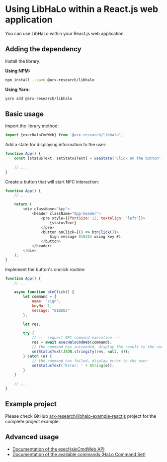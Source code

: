 # Using LibHaLo within a React.js web application

You can use LibHaLo within your React.js web application.

## Adding the dependency

Install the library:

**Using NPM:**
```bash
npm install --save @arx-research/libhalo
```
**Using Yarn:**
```bash
yarn add @arx-research/libhalo
```

## Basic usage

Import the library method:

```javascript
import {execHaloCmdWeb} from '@arx-research/libhalo';
```

Add a state for displaying information to the user:

```javascript
function App() {
    const [statusText, setStatusText] = useState('Click on the button');
    
    // ...
}
```

Create a button that will start NFC interaction:

```javascript
function App() {
    // ...

    return (
        <div className="App">
            <header className="App-header">
                <pre style={{fontSize: 12, textAlign: "left"}}>
                    {statusText}
                </pre>
                <button onClick={() => btnClick()}>
                    Sign message 010203 using key #1
                </button>
            </header>
        </div>
    );
}
```

Implement the button's onclick routine:

```javascript
function App() {
    // ...

    async function btnClick() {
        let command = {
            name: "sign",
            keyNo: 1,
            message: "010203"
        };

        let res;

        try {
            // --- request NFC command execution ---
            res = await execHaloCmdWeb(command);
            // the command has succeeded, display the result to the user
            setStatusText(JSON.stringify(res, null, 4));
        } catch (e) {
            // the command has failed, display error to the user
            setStatusText('Error: ' + String(e));
        }
    }
    
    // ...
}
```

## Example project

Please check GitHub [arx-research/libhalo-example-reactjs](https://github.com/arx-research/libhalo-example-reactjs) project for the complete project example.

## Advanced usage

* [Documentation of the execHaloCmdWeb API](/docs/api-web.md)
* [Documentation of the available commands (HaLo Command Set)](/docs/halo-command-set.md)
